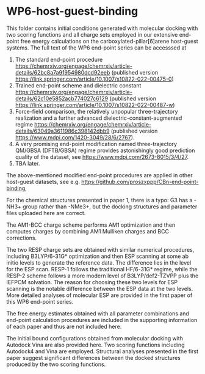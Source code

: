 # WP6-host-guest-binding
This folder contains initial conditions generated with molecular docking with two scoring functions and all charge sets employed in our extensive end-point free energy calculations on the carboxylated-pillar[6]arene host-guest systems. The full text of the WP6 end-point series can be accesssed at
1. The standard end-point procedure https://chemrxiv.org/engage/chemrxiv/article-details/62bc8a7a91954980dcd92eeb 
(published version https://link.springer.com/article/10.1007/s10822-022-00475-0)
2. Trained end-point scheme and dielectric constant https://chemrxiv.org/engage/chemrxiv/article-details/62c10e5852acb774027c6129 (published version https://link.springer.com/article/10.1007/s10822-022-00487-w)
3. Force-field comparison, the relatively unpopular three-trajectory realization and a further advanced dielectric-constant-augmented regime https://chemrxiv.org/engage/chemrxiv/article-details/63049a3611986c398142dbb9 (published version https://www.mdpi.com/1420-3049/28/6/2767). 
4. A very promising end-point modification named three-trajectory QM/GBSA (DFTB/GBSA) regime provides astonishingly good prediction quality of the dataset, see https://www.mdpi.com/2673-8015/3/4/27.
5. TBA later. 

The above-mentioned modified end-point procedures are applied in other host-guest datasets, see e.g. https://github.com/proszxppp/CBn-end-point-binding, 

For the chemical structures presented in paper 1, there is a typo: G3 has a -NH3+ group rather than -NMe3+, but the docking structures and parameter files uploaded here are correct. 

The AM1-BCC charge scheme performs AM1 optimization and then computes charges by combining AM1 Mulliken charges and BCC corrections. 

The two RESP charge sets are obtained with similar numerical procedures, including B3LYP/6-31G* optimization and then ESP scanning at some ab initio levels to generate the reference data. The difference lies in the level for the ESP scan. RESP-1 follows the traditional HF/6-31G* regime, while the RESP-2 scheme follows a more modern level of B3LYP/def2-TZVPP plus the IEFPCM solvation. The reason for choosing these two levels for ESP scanning is the notable difference between the ESP data at the two levels. More detailed analyses of molecular ESP are provided in the first paper of this WP6 end-point series.  

The free energy estimates obtained with all parameter combinations and end-point calculation procedures are included in the supporting information of each paper and thus are not included here. 

The initial bound configurations obtained from molecular docking with Autodock Vina are also provided here. Two scoring functions including Autodock4 and Vina are employed. Structural analyses presented in the first paper suggest significant differences between the docked structures produced by the two scoring functions. 

